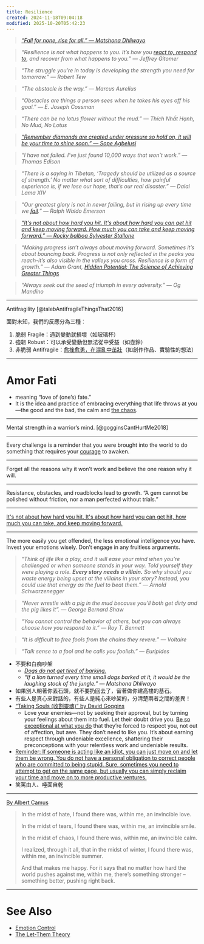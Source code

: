 ```yaml
---
title: Resilience
created: 2024-11-18T09:04:18
modified: 2025-10-20T05:42:23
---
```


> _[“Fall for none, rise for all.” — Matshona Dhliwayo](https://www.goodreads.com/quotes/9606859-fall-for-none-rise-for-all)_

> _“Resilience is not what happens to you. It’s how you [react to, respond to](choose-your-response.md), and recover from what happens to you.” — Jeffrey Gitomer_

> _“The struggle you’re in today is developing the strength you need for tomorrow.” — Robert Tew_

> _“The obstacle is the way.” — Marcus Aurelius_

> _“Obstacles are things a person sees when he takes his eyes off his goal.” — E. Joseph Cossman_

> _“There can be no lotus flower without the mud.” — Thích Nhất Hạnh, No Mud, No Lotus_

> _[“Remember diamonds are created under pressure so hold on, it will be your time to shine soon.” — Sope Agbelusi](https://www.goodreads.com/quotes/7900485-remember-diamonds-are-created-under-pressure-so-hold-on-it)_

> _“I have not failed. I’ve just found 10,000 ways that won’t work.” — Thomas Edison_

> _“There is a saying in Tibetan, ‘Tragedy should be utilized as a source of strength.’ No matter what sort of difficulties, how painful experience is, if we lose our hope, that’s our real disaster.” ― Dalai Lama XIV_

> _“Our greatest glory is not in never failing, but in rising up every time we [fail](Failing%20forward%20turns%20setbacks%20into%20stepping%20stones.md).” — Ralph Waldo Emerson_

> _[“It's not about how hard you hit. It's about how hard you can get hit and keep moving forward. How much you can take and keep moving forward.” — Rocky balboa Sylvester Stallone](https://youtu.be/tZUC-uAGLEA)_

> _“Making progress isn’t always about moving forward. Sometimes it’s about bouncing back. Progress is not only reflected in the peaks you reach-it’s also visible in the valleys you cross. Resilience is a form of growth.” ― Adam Grant, [Hidden Potential: The Science of Achieving Greater Things](https://www.goodreads.com/work/quotes/170223349)_

> _“Always seek out the seed of triumph in every adversity.” — Og Mandino_

---

Antifragility [@talebAntifragileThingsThat2016]

面對未知，我們的反應分為三種：

1. 脆弱 Fragile：遇到變動就損壞（如玻璃杯）
2. 強韌 Robust：可以承受變動但無法從中受益（如壺鈴）
3. 非脆弱 Antifragile：[愈挫愈勇，在混亂中茁壯](the-growth-mindset.md)（如創作作品、實驗性的想法）

---

# Amor Fati

* meaning “love of (one’s) fate.”
* It is the idea and practice of embracing everything that life throws at you—the good and the bad, the calm and [the chaos](life-is-chaotic.md).

---

Mental strength in a warrior’s mind. [@gogginsCantHurtMe2018]

---

Every challenge is a reminder that you were brought into the world to do something that requires your [courage](Courage%20is%20knowing%20what%20not%20to%20fear.md) to awaken.

---

Forget all the reasons why it won’t work and believe the one reason why it will.

---

Resistance, obstacles, and roadblocks lead to growth. “A gem cannot be polished without friction, nor a man perfected without trials.”

---

[It's not about how hard you hit. It's about how hard you can get hit, how much you can take, and keep moving forward.](https://www.youtube.com/watch?v=tZUC-uAGLEA)

---

The more easily you get offended, the less emotional intelligence you have. Invest your emotions wisely. Don’t engage in any fruitless arguments.

> _“Think of life like a play, and it will ease your mind when you’re challenged or when someone stands in your way. Told yourself they were playing a role. **Every story needs a villain.** So why should you waste energy being upset at the villains in your story? Instead, you could use that energy as the fuel to beat them.” — Arnold Schwarzenegger_

> _“Never wrestle with a pig in the mud because you’ll both get dirty and the pig likes it”. — George Bernard Shaw_

> _“You cannot control the behavior of others, but you can always choose how you respond to it.” — Roy T. Bennett_

> _“It is difficult to free fools from the chains they revere.” — Voltaire_

> _“Talk sense to a fool and he calls you foolish.” — Euripides_

* 不要和白痴吵架
	* _[Dogs do not get tired of barking.](https://www.google.com/search?q=Dogs+do+not+get+tired+of+barking.)_
	* _“If a lion turned every time small dogs barked at it, it would be the laughing stock of the jungle.” — Matshona Dhliwayo_
* 如果別人朝著你丟石頭，就不要扔回去了，留著做你建高樓的基石。
* 有些人是真心來對話的，有些人是純心來吵架的，分清楚兩者之間的差異！
* [“Taking Souls (收割靈魂)” by David Goggins](https://www.google.com/search?q=taking+souls+david+goggings)
	* Love your enemies—not by seeking their approval, but by turning your feelings about them into fuel. Let their doubt drive you. [Be so exceptional at what you do](always-do-your-best-as-possible.md) that they’re forced to respect you, not out of affection, but awe. They don’t need to like you. It’s about earning respect through undeniable excellence, shattering their preconceptions with your relentless work and undeniable results.
* [Reminder: If someone is acting like an idiot, you can just move on and let them be wrong. You do not have a personal obligation to correct people who are committed to being stupid. Sure, sometimes you need to attempt to get on the same page, but usually you can simply reclaim your time and move on to more productive ventures.](https://jamesclear.com/3-2-1/april-24-2025)
* 笑罵由人、唾面自乾

---

[By Albert Camus](https://www.goodreads.com/quotes/1230206-my-dear-in-the-midst-of-hate-i-found-there)

> In the midst of hate, I found there was, within me, an invincible love.
>
> In the midst of tears, I found there was, within me, an invincible smile.
>
> In the midst of chaos, I found there was, within me, an invincible calm.
>
> I realized, through it all, that in the midst of winter, I found there was, within me, an invincible summer.
>
> And that makes me happy. For it says that no matter how hard the world pushes against me, within me, there’s something stronger – something better, pushing right back.

---

# See Also

* [Emotion Control](Emotion%20Control.md)
* [The Let-Them Theory](The%20Let-Them%20Theory.md)
